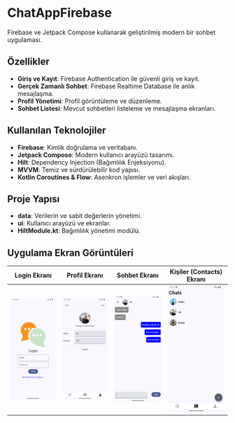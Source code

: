 # ChatAppFirebase

Firebase ve Jetpack Compose kullanarak geliştirilmiş modern bir sohbet uygulaması.

## Özellikler
- **Giriş ve Kayıt**: Firebase Authentication ile güvenli giriş ve kayıt.
- **Gerçek Zamanlı Sohbet**: Firebase Realtime Database ile anlık mesajlaşma.
- **Profil Yönetimi**: Profil görüntüleme ve düzenleme.
- **Sohbet Listesi**: Mevcut sohbetleri listeleme ve mesajlaşma ekranları.

## Kullanılan Teknolojiler
- **Firebase**: Kimlik doğrulama ve veritabanı.
- **Jetpack Compose**: Modern kullanıcı arayüzü tasarımı.
- **Hilt**: Dependency Injection (Bağımlılık Enjeksiyonu).
- **MVVM**: Temiz ve sürdürülebilir kod yapısı.
- **Kotlin Coroutines & Flow**: Asenkron işlemler ve veri akışları.

## Proje Yapısı
- **data**: Verilerin ve sabit değerlerin yönetimi.
- **ui**: Kullanıcı arayüzü ve ekranlar.
- **HiltModule.kt**: Bağımlılık yönetimi modülü.

## Uygulama Ekran Görüntüleri

| Login Ekranı | Profil Ekranı | Sohbet Ekranı | Kişiler (Contacts) Ekranı |
| --- | --- | --- | --- |
| ![Login](screenshots/login_ss.png) | ![Profil](screenshots/profile_ss.png) | ![Chatting](screenshots/chatting_ss.png) | ![Contacts](screenshots/contacts_ss.png) |
